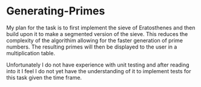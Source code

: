 # Generating-Primes

My plan for the task is to first implement the sieve of Eratosthenes and then build upon it to make a segmented version of the sieve. This reduces the complexity of the algorithim allowing for the faster generation of prime numbers. The resulting primes will then be displayed to the user in a multiplication table.

Unfortunately I do not have experience with unit testing and after reading into it I feel I do not yet have the understanding of it to implement tests for this task given the time frame.
